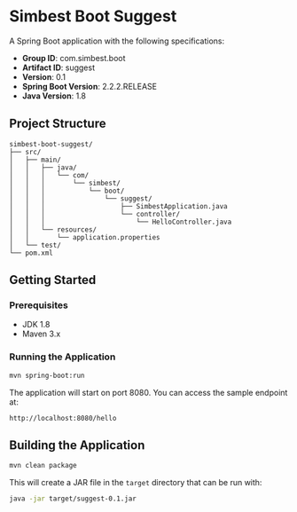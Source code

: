 # Simbest Boot Suggest

A Spring Boot application with the following specifications:

- **Group ID**: com.simbest.boot
- **Artifact ID**: suggest
- **Version**: 0.1
- **Spring Boot Version**: 2.2.2.RELEASE
- **Java Version**: 1.8

## Project Structure

```
simbest-boot-suggest/
├── src/
│   ├── main/
│   │   ├── java/
│   │   │   └── com/
│   │   │       └── simbest/
│   │   │           └── boot/
│   │   │               └── suggest/
│   │   │                   ├── SimbestApplication.java
│   │   │                   └── controller/
│   │   │                       └── HelloController.java
│   │   └── resources/
│   │       └── application.properties
│   └── test/
└── pom.xml
```

## Getting Started

### Prerequisites

- JDK 1.8
- Maven 3.x

### Running the Application

```bash
mvn spring-boot:run
```

The application will start on port 8080. You can access the sample endpoint at:

```
http://localhost:8080/hello
```

## Building the Application

```bash
mvn clean package
```

This will create a JAR file in the `target` directory that can be run with:

```bash
java -jar target/suggest-0.1.jar
```
